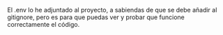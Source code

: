El .env lo he adjuntado al proyecto, a sabiendas de que se debe añadir al gitignore, pero es para que puedas ver y probar que funcione correctamente el código.
